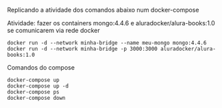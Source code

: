 Replicando a atividade dos comandos abaixo num docker-compose

Atividade: fazer os containers mongo:4.4.6 e aluradocker/alura-books:1.0 se comunicarem via rede docker
```
docker run -d --network minha-bridge --name meu-mongo mongo:4.4.6
docker run -d --network minha-bridge -p 3000:3000 aluradocker/alura-books:1.0    
```

Comandos do compose
```
docker-compose up 
docker-compose up -d
docker-compose ps
docker-compose down
```